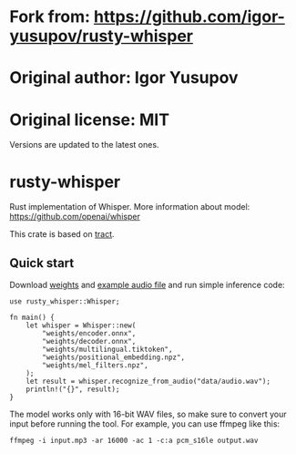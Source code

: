 # Fork from: https://github.com/igor-yusupov/rusty-whisper
# Original author: Igor Yusupov
# Original license: MIT
Versions are updated to the latest ones.

# rusty-whisper

Rust implementation of Whisper. More information about model: https://github.com/openai/whisper

This crate is based on [tract](https://github.com/sonos/tract).

## Quick start

Download [weights](https://www.dropbox.com/scl/fi/obq73jdswc9yfu2f8ctwo/weights.zip?rlkey=iuofo1dbf2xo6hiu9io6ovh5i&dl=1) and [example audio file](https://www.dropbox.com/scl/fi/8yzo8y2ptxoy0rfuon9bu/audio.wav?rlkey=dorb43edb48bqpx5cgrtckxlk&dl=1) and run simple inference code:

```
use rusty_whisper::Whisper;

fn main() {
    let whisper = Whisper::new(
        "weights/encoder.onnx",
        "weights/decoder.onnx",
        "weights/multilingual.tiktoken",
        "weights/positional_embedding.npz",
        "weights/mel_filters.npz",
    );
    let result = whisper.recognize_from_audio("data/audio.wav");
    println!("{}", result);
}

```

The model works only with 16-bit WAV files, so make sure to convert your input before running the tool. For example, you can use ffmpeg like this:

```
ffmpeg -i input.mp3 -ar 16000 -ac 1 -c:a pcm_s16le output.wav
```
